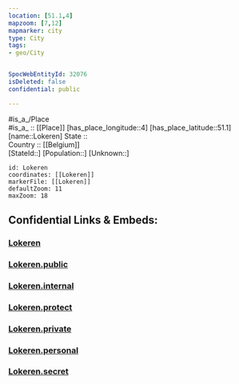 ```yaml
---
location: [51.1,4] 
mapzoom: [7,12] 
mapmarker: city 
type: City
tags:
- geo/City


SpocWebEntityId: 32076
isDeleted: false
confidential: public

---
```

#is_a_/Place  
#is_a_ :: [[Place]] 
[has_place_longitude::4] 
[has_place_latitude::51.1] 
[name::Lokeren] 
State ::  
Country :: [[Belgium]]  
[StateId::] 
[Population::] 
[Unknown::] 


```leaflet
id: Lokeren
coordinates: [[Lokeren]] 
markerFile: [[Lokeren]] 
defaultZoom: 11 
maxZoom: 18
```


## Confidential Links & Embeds: 

### [Lokeren](/_Standards/Earth/Continent/Europe/Europe~West/Belgium/Regions~Belgium/Vlaanderen/counties~Vlaanderen/East_Flanders/cities~Oost-Vlaanderen/Lokeren.md) 

### [Lokeren.public](/_public/Earth/Continent/Europe/Europe~West/Belgium/Regions~Belgium/Vlaanderen/counties~Vlaanderen/East_Flanders/cities~Oost-Vlaanderen/Lokeren.public.md) 

### [Lokeren.internal](/_internal/Earth/Continent/Europe/Europe~West/Belgium/Regions~Belgium/Vlaanderen/counties~Vlaanderen/East_Flanders/cities~Oost-Vlaanderen/Lokeren.internal.md) 

### [Lokeren.protect](/_protect/Earth/Continent/Europe/Europe~West/Belgium/Regions~Belgium/Vlaanderen/counties~Vlaanderen/East_Flanders/cities~Oost-Vlaanderen/Lokeren.protect.md) 

### [Lokeren.private](/_private/Earth/Continent/Europe/Europe~West/Belgium/Regions~Belgium/Vlaanderen/counties~Vlaanderen/East_Flanders/cities~Oost-Vlaanderen/Lokeren.private.md) 

### [Lokeren.personal](/_personal/Earth/Continent/Europe/Europe~West/Belgium/Regions~Belgium/Vlaanderen/counties~Vlaanderen/East_Flanders/cities~Oost-Vlaanderen/Lokeren.personal.md) 

### [Lokeren.secret](/_secret/Earth/Continent/Europe/Europe~West/Belgium/Regions~Belgium/Vlaanderen/counties~Vlaanderen/East_Flanders/cities~Oost-Vlaanderen/Lokeren.secret.md)

